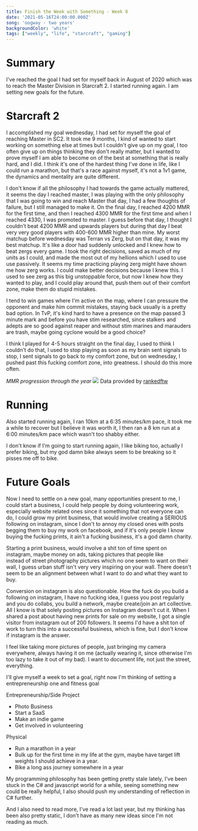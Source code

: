 ```yaml
---
title: Finish the Week with Something - Week 8
date: '2021-05-16T24:00:00.000Z'
song: 'oogway - two years'
backgroundColor: 'white'
tags: ["weekly", "life", "starcraft", "gaming"]
---
```

# Summary
I've reached the goal I had set for myself back in August of 2020 which was to reach the Master Division in Starcraft 2. I started running again. 
I am setting new goals for the future.

# Starcraft 2

I accomplished my goal wednesday, I had set for myself the goal of reaching Master in SC2. It took me 9 months, I kind of wanted
to start working on something else at times but I couldn't give up on my goal, I too often give up on things thinking they don't really matter, but I wanted to prove
myself I am able to become on of the best at something that is really hard, and I did. I think it's one of the hardest thing I've
done in life, like I could run a marathon, but that's a race against myself, it's not a 1v1 game, the dynamics and mentality are quite different.

I don't know if all the philosophy I had towards the game actually mattered, it seems the day I reached master, I was playing with the only philosophy that I was
going to win and reach Master that day, I had a few thoughts of failure, but I still managed to make it. On the final day, I reached
4200 MMR for the first time, and then I reached 4300 MMR for the first time and when I reached 4330, I was promoted to master. I guess before that day, I thought I couldn't beat 4200 MMR and
upwards players but during that day I beat very very good players with 400-600 MMR higher than mine. My worst matchup before wednesday was Terran vs Zerg, but on that day, it was my best matchup. It's 
like a door had suddenly unlocked and I knew how to beat zergs every game. I took the right decisions, saved as much of my units as I could, and made the most out of my hellions which I 
used to use use passively. It seems my time practicing playing zerg might have shown me how zerg works. I could make better decisions because 
I knew this. I used to see zerg as this big 
unstoppable force, but now I knew how they wanted to play, and I could play around that, push them out of their comfort zone,
 make them do stupid mistakes.

I tend to win games where I'm active on the map, where I can pressure the opponent and make him commit mistakes,
 staying back usually is a pretty bad option. In TvP, it's kind hard to have a
presence on the map passed 3 minute mark and before you have stim researched, since stalkers and adepts are so good against reaper and without stim marines and marauders are trash, maybe going cyclone would be a good choice? 

I think I played for 4-5 hours straight on the final day, I used to think I couldn't do that, I used to stop playing as soon as my brain sent signals to stop,
I sent signals to go back to my comfort zone, but on wednesday, I pushed past this fucking comfort zone, into greatness. I should do
this more often.

*MMR progression through the year*
![](./mmr.png)
Data provided by [rankedftw](https://www.rankedftw.com/team/478340/#td=world&ty=c&ra=best&tyz=0&tx=a&tl=1)

# Running
Also started running again, I ran 10km at a 6:35 minutes/km pace, it took me a while to recover but I believe it was worth it,
I then ran a 8 km run at a 6:00 minutes/km pace which wasn't too shabby either.

I don't know if I'm going to start running again, I like biking too, actually I prefer biking, but my god damn bike always seem to be breaking
so it pisses me off to bike.

# Future Goals

Now I need to settle on a new goal, many opportunities present to me, I could start a business, I could help people by doing volunteering
work, especially website related ones since it something that not everyone can do, I could grow my print business, that would involve creating a SERIOUS following on instagram, since I don't to annoy my closed ones with posts begging them to buy my work
on facebook, and if it's only people I know buying the fucking prints, it ain't a fucking business, it's a god damn charity.

Starting a print business, would involve a shit ton of time spent on instagram, maybe money on ads, taking pictures that people like  
instead of street photography pictures which no one seem
to want on their wall, I guess urban stuff isn't very very inspiring on your wall. There doesn't seem to be an alignment between what I want to do and what they want to buy.

Conversion on instagram is also questionable. How the fuck do you build a following on instagram, I have no fucking idea, I guess you post regularly and you do collabs, you build a network, 
maybe create/join an art collective. All I know is that solely posting pictures on Instagram doesn't cut it. When I shared a post about having new prints for sale on my website, I got a single visitor from
instagram out of 200 followers. It seems I'd have a shit ton of work to turn this into a successful business, which is fine, but I don't know if instagram is the answer.

I feel like taking more pictures of people, just bringing my camera everywhere, always having it on me (actually wearing it, since otherwise I'm too lazy to take it out of my bad). I want to document life, not just
the street, everything.

I'll give myself a week to set a goal, right now I'm thinking of setting a entrepreneurship one and fitness goal 

Entrepreneurship/Side Project
* Photo Business
* Start a SaaS
* Make an indie game
* Get involved in volunteering

Physical
* Run a marathon in a year
* Bulk up for the first time in my life at the gym, maybe have target lift weights I should achieve in a year.
* Bike a long ass journey somewhere in a year

My programming philosophy has been getting pretty stale lately, I've been stuck in the C# and javascript world for a while, seeing something
new could be really helpful, I also should push my understanding of reflection in C# further.

And I also need to read more, I've read a lot last year, but my thinking has been also pretty static, I don't have as many new ideas
since I'm not reading as much.